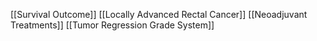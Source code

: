 [[Survival Outcome]]
[[Locally Advanced Rectal Cancer]]
[[Neoadjuvant Treatments]]
[[Tumor Regression Grade System]]
